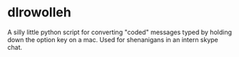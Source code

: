 # dlrowolleh
A silly little python script for converting "coded" messages typed by holding down the option key on a mac. Used for shenanigans in an intern skype chat.
